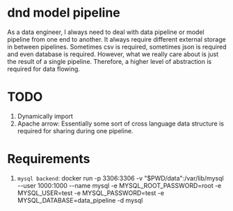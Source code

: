 # dnd model pipeline
As a data engineer, I always need to deal with data pipeline or model pipeline from one end to another. It always require
different external storage in between pipelines. Sometimes csv is required, sometimes json is required and even database
is required. However, what we really care about is just the result of a single pipeline. Therefore, a higher level of
abstraction is required for data flowing.


# TODO
1. Dynamically import
2. Apache arrow: Essentially some sort of cross language data structure is required for sharing during one pipeline.

# Requirements
1. `mysql backend`: docker run -p 3306:3306 -v "$PWD/data":/var/lib/mysql --user 1000:1000 --name mysql -e MYSQL_ROOT_PASSWORD=root -e MYSQL_USER=test -e MYSQL_PASSWORD=test -e MYSQL_DATABASE=data_pipeline -d mysql